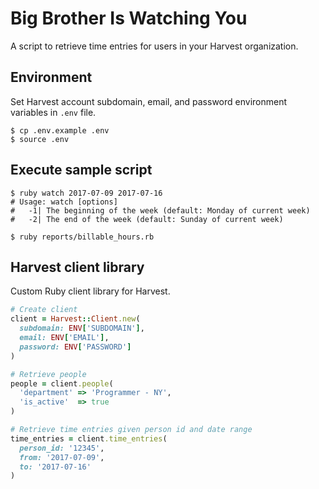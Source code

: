 # Big Brother Is Watching You

A script to retrieve time entries for users in your Harvest organization.

## Environment

Set Harvest account subdomain, email, and password environment variables in `.env` file.

```
$ cp .env.example .env
$ source .env
```

## Execute sample script

```
$ ruby watch 2017-07-09 2017-07-16
# Usage: watch [options]
#   -1| The beginning of the week (default: Monday of current week)
#   -2| The end of the week (default: Sunday of current week)
```

```
$ ruby reports/billable_hours.rb
```

## Harvest client library

Custom Ruby client library for Harvest.

```rb
# Create client
client = Harvest::Client.new(
  subdomain: ENV['SUBDOMAIN'],
  email: ENV['EMAIL'],
  password: ENV['PASSWORD']
)

# Retrieve people
people = client.people(
  'department' => 'Programmer - NY',
  'is_active'  => true
)

# Retrieve time entries given person id and date range
time_entries = client.time_entries(
  person_id: '12345',
  from: '2017-07-09',
  to: '2017-07-16'
)
```
